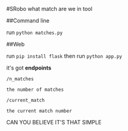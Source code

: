 #SRobo what match are we in tool

##Command line

run `python matches.py`

##Web

run `pip install flask`
then run `python app.py`

it's got **endpoints**

```
/n_matches

the number of matches

/current_match

the current match number
```

CAN YOU BELIEVE IT'S THAT SIMPLE
